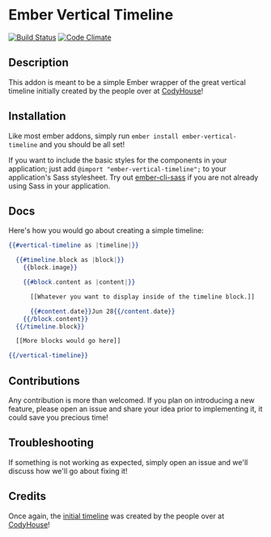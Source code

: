 # Ember Vertical Timeline

[![Build Status](https://travis-ci.org/Oreoz/ember-vertical-timeline.svg?branch=master)](https://travis-ci.org/Oreoz/ember-vertical-timeline)
[![Code Climate](https://codeclimate.com/github/Oreoz/ember-vertical-timeline/badges/gpa.svg)](https://codeclimate.com/github/Oreoz/ember-vertical-timeline)

## Description

This addon is meant to be a simple Ember wrapper of the great vertical timeline initially created by the people over at [CodyHouse](https://codyhouse.co/gem/vertical-timeline/)!

## Installation

Like most ember addons, simply run `ember install ember-vertical-timeline` and you should be all set!

If you want to include the basic styles for the components in your application; just add `@import "ember-vertical-timeline";` to your application's Sass stylesheet. Try out [ember-cli-sass](https://github.com/aexmachina/ember-cli-sass) if you are not already using Sass in your application.

## Docs

Here's how you would go about creating a simple timeline:

```hbs
{{#vertical-timeline as |timeline|}}

  {{#timeline.block as |block|}}
    {{block.image}}

    {{#block.content as |content|}}

      [[Whatever you want to display inside of the timeline block.]]

      {{#content.date}}Jun 28{{/content.date}}
    {{/block.content}}
  {{/timeline.block}}

  [[More blocks would go here]]

{{/vertical-timeline}}

```

## Contributions
Any contribution is more than welcomed. If you plan on introducing a new feature, please open an issue and share your idea prior to implementing it, it could save you precious time!

## Troubleshooting
If something is not working as expected, simply open an issue and we'll discuss how we'll go about fixing it!

## Credits
Once again, the [initial timeline](https://codyhouse.co/gem/vertical-timeline/) was created by the people over at [CodyHouse](https://codyhouse.co)!
